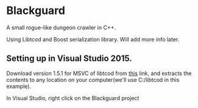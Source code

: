 # Blackguard
A small rogue-like dungeon crawler in C++.

Using Libtcod and Boost serialization library. Will add more info later.

## Setting up in Visual Studio 2015.
Download version 1.5.1 for MSVC of libtcod from [this](https://bitbucket.org/libtcod/libtcod/downloads) link, and extracts the contents to any location on your computer(we'll use C:/libtcod in this example).

In Visual Studio, right click on the Blackguard project 
